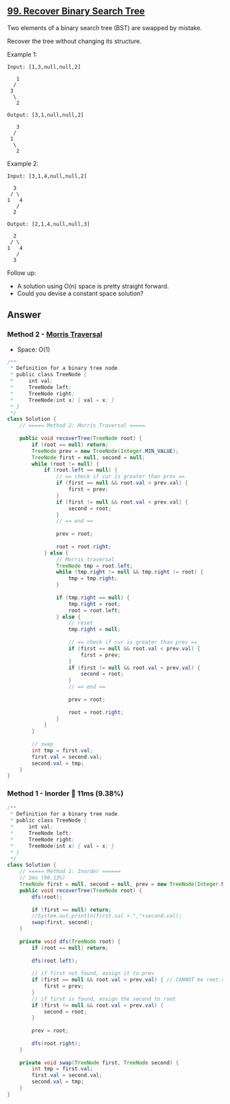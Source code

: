 ## [99. Recover Binary Search Tree](https://leetcode.com/problems/recover-binary-search-tree/)

Two elements of a binary search tree (BST) are swapped by mistake.

Recover the tree without changing its structure.

Example 1:
```
Input: [1,3,null,null,2]

   1
  /
 3
  \
   2

Output: [3,1,null,null,2]

   3
  /
 1
  \
   2
```
Example 2:
```
Input: [3,1,4,null,null,2]

  3
 / \
1   4
   /
  2

Output: [2,1,4,null,null,3]

  2
 / \
1   4
   /
  3
```
Follow up:

- A solution using O(n) space is pretty straight forward.
- Could you devise a constant space solution?

## Answer
### Method 2 - [Morris Traversal](https://leetcode.com/problems/recover-binary-search-tree/discuss/32559/Detail-Explain-about-How-Morris-Traversal-Finds-two-Incorrect-Pointer)
- Space: O(1)
```java
/**
 * Definition for a binary tree node.
 * public class TreeNode {
 *     int val;
 *     TreeNode left;
 *     TreeNode right;
 *     TreeNode(int x) { val = x; }
 * }
 */
class Solution {
    // ===== Method 2: Morris Traversal =====
    
    public void recoverTree(TreeNode root) {
        if (root == null) return;
        TreeNode prev = new TreeNode(Integer.MIN_VALUE);
        TreeNode first = null, second = null;
        while (root != null) {
            if (root.left == null) {
                // == check if cur is greater than prev ==
                if (first == null && root.val < prev.val) {
                    first = prev;
                }
                if (first != null && root.val < prev.val) {
                    second = root;
                }
                // == end ==
                
                prev = root;
                
                root = root.right;
            } else {
                // Morris traversal
                TreeNode tmp = root.left;
                while (tmp.right != null && tmp.right != root) {
                    tmp = tmp.right;
                }
                
                if (tmp.right == null) {
                    tmp.right = root;
                    root = root.left;
                } else {
                    // reset 
                    tmp.right = null;
                    
                    // == check if cur is greater than prev ==
                    if (first == null && root.val < prev.val) {
                        first = prev;
                    }
                    if (first != null && root.val < prev.val) {
                        second = root;
                    }
                    // == end ==
                    
                    prev = root;
                    
                    root = root.right;
                }
            }
        }
        
        // swap
        int tmp = first.val;
        first.val = second.val;
        second.val = tmp;
    }
}
```
### Method 1 - Inorder :turtle: 11ms (9.38%) 
```java
/**
 * Definition for a binary tree node.
 * public class TreeNode {
 *     int val;
 *     TreeNode left;
 *     TreeNode right;
 *     TreeNode(int x) { val = x; }
 * }
 */
class Solution {
    // ===== Method 1: Inorder ======
    // 2ms (98.13%)
    TreeNode first = null, second = null, prev = new TreeNode(Integer.MIN_VALUE);
    public void recoverTree(TreeNode root) {
        dfs(root);
        
        if (first == null) return;
        //System.out.println(first.val + ","+second.val);
        swap(first, second);
    }
    
    private void dfs(TreeNode root) {
        if (root == null) return;
        
        dfs(root.left);
        
        // if first not found, assign it to prev
        if (first == null && root.val < prev.val) { // CANNOT be root.val <= prev.val because that root.val may also be Integer.MIN_VALUE
            first = prev;
        }
        // if first is found, assign the second to root
        if (first != null && root.val < prev.val) {
            second = root;
        }
        
        prev = root;
        
        dfs(root.right);
    }
    
    private void swap(TreeNode first, TreeNode second) {
        int tmp = first.val;
        first.val = second.val;
        second.val = tmp;
    }
}
```
